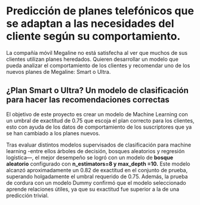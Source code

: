 # Predicción de planes telefónicos que se adaptan a las necesidades del cliente según su comportamiento.
La compañía móvil Megaline no está satisfecha al ver que muchos de sus clientes utilizan planes heredados. Quieren desarrollar un modelo que pueda analizar el comportamiento de los clientes y recomendar uno de los nuevos planes de Megaline: Smart o Ultra.


## ¿Plan Smart o Ultra? Un modelo de clasificación para hacer las recomendaciones correctas
El objetivo de este proyecto es crear un modelo de Machine Learning con un umbral de exactitud de 0.75 que escoja el plan correcto para los clientes, esto con ayuda de los datos de comportamiento de los suscriptores que ya se han cambiado a los planes nuevos.

Tras evaluar distintos modelos supervisados de clasificación para machine learning -entre ellos árboles de decisión, bosques aleatorios y regresión logística—, el mejor desempeño se logró con un modelo de **bosque aleatorio** configurado con **n_estimators=8 y max_depth =10.** Este modelo alcanzó aproximadamente un 0.82 de exactitud en el conjunto de prueba, superando holgadamente el umbral requerido de 0.75. Además, la prueba de cordura con un modelo Dummy confirmó que el modelo seleccionado aprende relaciones útiles, ya que su exactitud fue superior a la de una predicción trivial.
